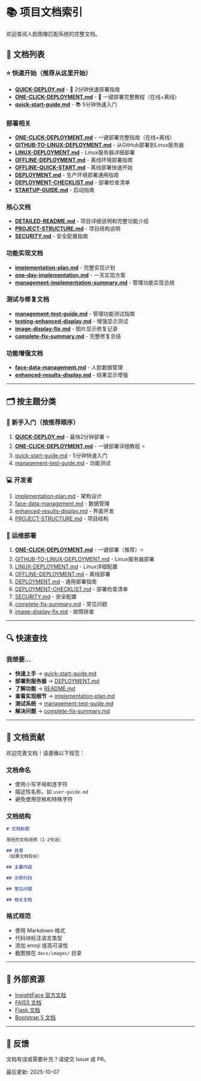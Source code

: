 # 📚 项目文档索引

欢迎查阅人脸图像匹配系统的完整文档。

## 📖 文档列表

### ⭐ 快速开始（推荐从这里开始）

- **[QUICK-DEPLOY.md](QUICK-DEPLOY.md)** - 🚀 2分钟快速部署指南
- **[ONE-CLICK-DEPLOYMENT.md](ONE-CLICK-DEPLOYMENT.md)** - 🎯 一键部署完整教程（在线+离线）
- **[quick-start-guide.md](quick-start-guide.md)** - 📚 5分钟快速入门

### 部署相关

- **[ONE-CLICK-DEPLOYMENT.md](ONE-CLICK-DEPLOYMENT.md)** - 一键部署完整指南（在线+离线）
- **[GITHUB-TO-LINUX-DEPLOYMENT.md](GITHUB-TO-LINUX-DEPLOYMENT.md)** - 从GitHub部署到Linux服务器
- **[LINUX-DEPLOYMENT.md](LINUX-DEPLOYMENT.md)** - Linux服务器详细部署
- **[OFFLINE-DEPLOYMENT.md](OFFLINE-DEPLOYMENT.md)** - 离线环境部署指南
- **[OFFLINE-QUICK-START.md](OFFLINE-QUICK-START.md)** - 离线部署快速开始
- **[DEPLOYMENT.md](DEPLOYMENT.md)** - 生产环境部署通用指南
- **[DEPLOYMENT-CHECKLIST.md](DEPLOYMENT-CHECKLIST.md)** - 部署检查清单
- **[STARTUP-GUIDE.md](STARTUP-GUIDE.md)** - 启动指南

### 核心文档

- **[DETAILED-README.md](DETAILED-README.md)** - 项目详细说明和完整功能介绍
- **[PROJECT-STRUCTURE.md](PROJECT-STRUCTURE.md)** - 项目结构说明
- **[SECURITY.md](SECURITY.md)** - 安全配置指南

### 功能实现文档

- **[implementation-plan.md](implementation-plan.md)** - 完整实现计划
- **[one-day-implementation.md](one-day-implementation.md)** - 一天实现方案
- **[management-implementation-summary.md](management-implementation-summary.md)** - 管理功能实现总结

### 测试与修复文档

- **[management-test-guide.md](management-test-guide.md)** - 管理功能测试指南
- **[testing-enhanced-display.md](testing-enhanced-display.md)** - 增强显示测试
- **[image-display-fix.md](image-display-fix.md)** - 图片显示修复记录
- **[complete-fix-summary.md](complete-fix-summary.md)** - 完整修复总结

### 功能增强文档

- **[face-data-management.md](face-data-management.md)** - 人脸数据管理
- **[enhanced-results-display.md](enhanced-results-display.md)** - 结果显示增强

---

## 🗂️ 按主题分类

### 🚀 新手入门（按推荐顺序）
1. **[QUICK-DEPLOY.md](QUICK-DEPLOY.md)** - 最快2分钟部署 ⭐
2. **[ONE-CLICK-DEPLOYMENT.md](ONE-CLICK-DEPLOYMENT.md)** - 一键部署详细教程 ⭐
3. [quick-start-guide.md](quick-start-guide.md) - 5分钟快速入门
4. [management-test-guide.md](management-test-guide.md) - 功能测试

### 💻 开发者
1. [implementation-plan.md](implementation-plan.md) - 架构设计
2. [face-data-management.md](face-data-management.md) - 数据管理
3. [enhanced-results-display.md](enhanced-results-display.md) - 界面开发
4. [PROJECT-STRUCTURE.md](PROJECT-STRUCTURE.md) - 项目结构

### 🔧 运维部署
1. **[ONE-CLICK-DEPLOYMENT.md](ONE-CLICK-DEPLOYMENT.md)** - 一键部署（推荐）⭐
2. [GITHUB-TO-LINUX-DEPLOYMENT.md](GITHUB-TO-LINUX-DEPLOYMENT.md) - Linux服务器部署
3. [LINUX-DEPLOYMENT.md](LINUX-DEPLOYMENT.md) - Linux详细配置
4. [OFFLINE-DEPLOYMENT.md](OFFLINE-DEPLOYMENT.md) - 离线部署
5. [DEPLOYMENT.md](DEPLOYMENT.md) - 通用部署指南
6. [DEPLOYMENT-CHECKLIST.md](DEPLOYMENT-CHECKLIST.md) - 部署检查清单
7. [SECURITY.md](SECURITY.md) - 安全配置
8. [complete-fix-summary.md](complete-fix-summary.md) - 常见问题
9. [image-display-fix.md](image-display-fix.md) - 故障排查

---

## 🔍 快速查找

### 我想要...

- **快速上手** → [quick-start-guide.md](quick-start-guide.md)
- **部署到服务器** → [DEPLOYMENT.md](DEPLOYMENT.md)
- **了解功能** → [README.md](README.md)
- **查看实现细节** → [implementation-plan.md](implementation-plan.md)
- **测试系统** → [management-test-guide.md](management-test-guide.md)
- **解决问题** → [complete-fix-summary.md](complete-fix-summary.md)

---

## 📝 文档贡献

欢迎完善文档！请遵循以下规范：

### 文档命名
- 使用小写字母和连字符
- 描述性名称，如 `user-guide.md`
- 避免使用空格和特殊字符

### 文档结构
```markdown
# 文档标题

简短的文档说明（1-2句话）

## 目录
（如果文档较长）

## 主要内容

## 示例代码

## 常见问题

## 相关文档
```

### 格式规范
- 使用 Markdown 格式
- 代码块标注语言类型
- 添加 emoji 提高可读性
- 截图放在 `docs/images/` 目录

---

## 🔗 外部资源

- [InsightFace 官方文档](https://github.com/deepinsight/insightface)
- [FAISS 文档](https://github.com/facebookresearch/faiss)
- [Flask 文档](https://flask.palletsprojects.com/)
- [Bootstrap 5 文档](https://getbootstrap.com/)

---

## 📧 反馈

文档有误或需要补充？请提交 Issue 或 PR。

最后更新: 2025-10-07
